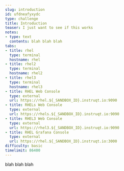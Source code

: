 ```yaml
---
slug: introduction
id: ufdneafyxydc
type: challenge
title: Introduction
teaser: I just want to see if this works
notes:
- type: text
  contents: blah blah blah
tabs:
- title: rhel
  type: terminal
  hostname: rhel
- title: rhel2
  type: terminal
  hostname: rhel2
- title: rhel3
  type: terminal
  hostname: rhel3
- title: RHEL Web Console
  type: external
  url: https://rhel.${_SANDBOX_ID}.instruqt.io:9090
- title: RHELs Web Console
  type: external
  url: https://rhels.${_SANDBOX_ID}.instruqt.io:9090
- title: RHEL3 Web Console
  type: external
  url: https://rhel3.${_SANDBOX_ID}.instruqt.io:9090
- title: RHEL Grafana Console
  type: external
  url: https://rhel.${_SANDBOX_ID}.instruqt.io:3000
difficulty: basic
timelimit: 86400
---
```

blah blah blah
